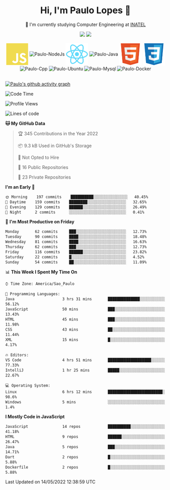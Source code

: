 <div>
  <h1 align="center" > Hi, I'm Paulo Lopes 👋 </h1>
  <p align="center" >🔭 I'm currently studying Computer Engineering at <a href="https://inatel.br/home/" target="_blank">INATEL</a>
  
  </p>
  <div align="center"> 
  <a href="https://www.instagram.com/paulotc1999/" target="_blank"><img src="https://img.shields.io/badge/-Instagram-%23E4405F?style=for-the-badge&logo=instagram&logoColor=white" target="_blank"></a>
  <a href="https://www.linkedin.com/in/paulotc1999/" target="_blank"><img src="https://img.shields.io/badge/-LinkedIn-%230077B5?style=for-the-badge&logo=linkedin&logoColor=white" target="_blank"></a> 
</div>
  
 <div style="display: inline_block" align="center"><br>
  <img align="center" alt="Paulo-Js" height="70" width="70" src="https://raw.githubusercontent.com/devicons/devicon/master/icons/javascript/javascript-plain.svg">
  <img align="center" alt="Paulo-NodeJs" height="70" width="70" src="https://cdn.jsdelivr.net/gh/devicons/devicon/icons/nodejs/nodejs-plain.svg">
  <img align="center" alt="Paulo-React" height="70" width="70" src="https://raw.githubusercontent.com/devicons/devicon/master/icons/react/react-original.svg">
  <img align="center" alt="Paulo-Java" height="70" width="70" src="https://cdn.jsdelivr.net/gh/devicons/devicon/icons/java/java-original.svg">
  <img align="center" alt="Paulo-HTML" height="70" width="70" src="https://raw.githubusercontent.com/devicons/devicon/master/icons/html5/html5-original.svg">
  <img align="center" alt="Paulo-CSS" height="70" width="70" src="https://raw.githubusercontent.com/devicons/devicon/master/icons/css3/css3-original.svg">
  <img align="center" alt="Paulo-Cpp" height="70" width="70" src="https://cdn.jsdelivr.net/gh/devicons/devicon/icons/cplusplus/cplusplus-original.svg">
  <img align="center" alt="Paulo-Ubuntu" height="70" width="70" src="https://cdn.jsdelivr.net/gh/devicons/devicon/icons/ubuntu/ubuntu-plain.svg">
  <img align="center" alt="Paulo-Mysql" height="70" width="70" src="https://cdn.jsdelivr.net/gh/devicons/devicon/icons/mysql/mysql-original.svg">
  <img align="center" alt="Paulo-Docker" height="70" width="70" src="https://cdn.jsdelivr.net/gh/devicons/devicon/icons/docker/docker-plain.svg">
  
</div>
</a>

</br>

[![Paulo's github activity graph](https://activity-graph.herokuapp.com/graph?username=paulotc1999&theme=chartreuse-dark)](https://github.com/ashutosh00710/github-readme-activity-graph)

<div>

<!--START_SECTION:waka-->
![Code Time](http://img.shields.io/badge/Code%20Time-99%20hrs%2016%20mins-blue)

![Profile Views](http://img.shields.io/badge/Profile%20Views-0-blue)

![Lines of code](https://img.shields.io/badge/From%20Hello%20World%20I%27ve%20Written-630%20Thousand%20lines%20of%20code-blue)

**🐱 My GitHub Data** 

> 🏆 345 Contributions in the Year 2022
 > 
> 📦 9.3 kB Used in GitHub's Storage 
 > 
> 🚫 Not Opted to Hire
 > 
> 📜 16 Public Repositories 
 > 
> 🔑 23 Private Repositories  
 > 
**I'm an Early 🐤** 

```text
🌞 Morning    197 commits    ██████████░░░░░░░░░░░░░░░   40.45% 
🌆 Daytime    159 commits    ████████░░░░░░░░░░░░░░░░░   32.65% 
🌃 Evening    129 commits    ██████░░░░░░░░░░░░░░░░░░░   26.49% 
🌙 Night      2 commits      ░░░░░░░░░░░░░░░░░░░░░░░░░   0.41%

```
📅 **I'm Most Productive on Friday** 

```text
Monday       62 commits     ███░░░░░░░░░░░░░░░░░░░░░░   12.73% 
Tuesday      90 commits     ████░░░░░░░░░░░░░░░░░░░░░   18.48% 
Wednesday    81 commits     ████░░░░░░░░░░░░░░░░░░░░░   16.63% 
Thursday     62 commits     ███░░░░░░░░░░░░░░░░░░░░░░   12.73% 
Friday       116 commits    ██████░░░░░░░░░░░░░░░░░░░   23.82% 
Saturday     22 commits     █░░░░░░░░░░░░░░░░░░░░░░░░   4.52% 
Sunday       54 commits     ██░░░░░░░░░░░░░░░░░░░░░░░   11.09%

```


📊 **This Week I Spent My Time On** 

```text
⌚︎ Time Zone: America/Sao_Paulo

💬 Programming Languages: 
Java                     3 hrs 31 mins       ██████████████░░░░░░░░░░░   56.12% 
JavaScript               50 mins             ███░░░░░░░░░░░░░░░░░░░░░░   13.43% 
HTML                     45 mins             ███░░░░░░░░░░░░░░░░░░░░░░   11.98% 
CSS                      43 mins             ██░░░░░░░░░░░░░░░░░░░░░░░   11.44% 
XML                      15 mins             █░░░░░░░░░░░░░░░░░░░░░░░░   4.17%

🔥 Editors: 
VS Code                  4 hrs 51 mins       ███████████████████░░░░░░   77.33% 
IntelliJ                 1 hr 25 mins        █████░░░░░░░░░░░░░░░░░░░░   22.67%

💻 Operating System: 
Linux                    6 hrs 12 mins       ████████████████████████░   98.6% 
Windows                  5 mins              ░░░░░░░░░░░░░░░░░░░░░░░░░   1.4%

```

**I Mostly Code in JavaScript** 

```text
JavaScript               14 repos            ██████████░░░░░░░░░░░░░░░   41.18% 
HTML                     9 repos             ██████░░░░░░░░░░░░░░░░░░░   26.47% 
Java                     5 repos             ███░░░░░░░░░░░░░░░░░░░░░░   14.71% 
Dart                     2 repos             █░░░░░░░░░░░░░░░░░░░░░░░░   5.88% 
Dockerfile               2 repos             █░░░░░░░░░░░░░░░░░░░░░░░░   5.88%

```



 Last Updated on 14/05/2022 12:38:59 UTC
<!--END_SECTION:waka-->


